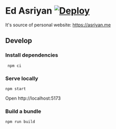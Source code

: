 # Ed Asriyan [![Deploy](https://github.com/ed-asriyan/asriyan.me/actions/workflows/static.yml/badge.svg)](https://github.com/ed-asriyan/asriyan.me/actions/workflows/static.yml)
It's source of personal website: https://asriyan.me

## Develop
### Install dependencies
```shell
 npm ci
 ```

### Serve locally
```shell
npm start
```
Open http://localhost:5173

### Build a bundle
```bash
npm run build
```
